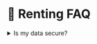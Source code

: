 # 🚧 Renting FAQ



<details>

<summary>Is my data secure?</summary>

Your data is incomparably safe when you use Sia. Sia is a fully decentralized cloud storage network. It has been operating since 2015, hundreds of terabytes are currently being stored on it, and thousands of terabytes have been stored over the years.

The data normally on Sia gets split up, encrypted, and the pieces are then distributed all around the world to different hosts.

Check out our <....>

</details>
